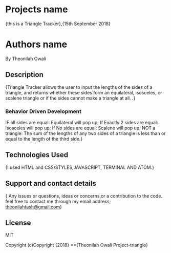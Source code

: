 #  Projects name

{this is a Triangle Tracker},{15th September 2018}

#  Authors name
By Theonilah Owali

##  Description
{Triangle Tracker allows the user to input the lengths of the sides of a triangle, and returns whether these sides form an equilateral, isosceles, or scalene triangle or if the sides cannot make a triangle at all. .}

###  Behavior Driven Development
IF all sides are equal: Equilateral will pop up;
If Exactly 2 sides are equal: Isosceles will pop up;
If No sides are equal: Scalene will pop up;
NOT a triangle: The sum of the lengths of any two sides of a triangle is less than or equal to the length of the third side.}


## Technologies Used
{I used HTML and CSS/STYLES,JAVASCRIPT, TERMINAL AND ATOM.}

## Support and contact details
{ Any issues or questions, ideas or concerns,or a contribution to the code. feel free to contact me through my email address; theonilahtash@gmail.com}

## License
MIT

Copyright (c)Copyright {2018} **{Theonilah Owali Project-triangle}
